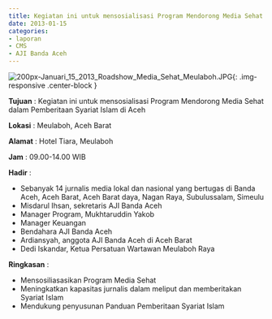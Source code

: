 ```yaml
---
title: Kegiatan ini untuk mensosialisasi Program Mendorong Media Sehat dalam Pemberitaan Syariat Islam di Aceh
date: 2013-01-15
categories:
- laporan
- CMS
- AJI Banda Aceh
---
```


![200px-Januari_15_2013_Roadshow_Media_Sehat_Meulaboh.JPG](/uploads/200px-Januari_15_2013_Roadshow_Media_Sehat_Meulaboh.JPG){: .img-responsive .center-block }

**Tujuan** : Kegiatan ini untuk mensosialisasi Program Mendorong Media Sehat dalam Pemberitaan Syariat Islam di Aceh

**Lokasi** : Meulaboh, Aceh Barat

**Alamat** : Hotel Tiara, Meulaboh

**Jam** : 09.00-14.00 WIB

**Hadir** : 
* Sebanyak 14 jurnalis media lokal dan nasional yang bertugas di Banda Aceh, Aceh Barat, Aceh Barat daya, Nagan Raya, Subulussalam, Simeulu
* Misdarul Ihsan, sekretaris AJI Banda Aceh
* Manager Program, Mukhtaruddin Yakob
* Manager Keuangan
* Bendahara AJI Banda Aceh
* Ardiansyah, anggota AJI Banda Aceh di Aceh Barat
* Dedi Iskandar, Ketua Persatuan Wartawan Meulaboh Raya

**Ringkasan** : 
* Mensosiliasasikan Program Media Sehat
* Meningkatkan kapasitas jurnalis dalam meliput dan memberitakan Syariat Islam
* Mendukung penyusunan Panduan Pemberitaan Syariat Islam
